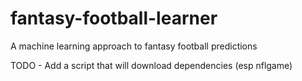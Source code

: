 # fantasy-football-learner
A machine learning approach to fantasy football predictions

TODO - Add a script that will download dependencies (esp nflgame)
